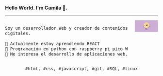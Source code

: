 ### Hello World. I'm Camila 👋.
---
<p>
  <img src="./gif1.gif" align="right" width="15%"/>
  <samp>
    <br>Soy un desarrollador Web y creador de contenidos digitales.
    <br>
    <br>🔹 Actualmente estoy aprendiendo REACT
    <br>🔹 Programación en python con raspberry pi pico W
    <br>🔹 Me interesa el desarrollo de aplicaciones web.
    </samp>
   <br>
  <br>
  <p align="center">
    <samp>
      #html, #css, #javascript, #git, #SQL, #linux
     </samp>
    <br>
  </p>
  
</p>

